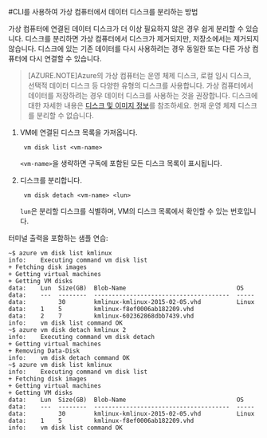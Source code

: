 #CLI를 사용하여 가상 컴퓨터에서 데이터 디스크를 분리하는 방법

가상 컴퓨터에 연결된 데이터 디스크가 더 이상 필요하지 않은 경우 쉽게 분리할 수 있습니다. 디스크를 분리하면 가상 컴퓨터에서 디스크가 제거되지만, 저장소에서는 제거되지 않습니다. 디스크에 있는 기존 데이터를 다시 사용하려는 경우 동일한 또는 다른 가상 컴퓨터에 다시 연결할 수 있습니다.

> [AZURE.NOTE]Azure의 가상 컴퓨터는 운영 체제 디스크, 로컬 임시 디스크, 선택적 데이터 디스크 등 다양한 유형의 디스크를 사용합니다. 가상 컴퓨터에서 데이터를 저장하려는 경우 데이터 디스크를 사용하는 것을 권장합니다. 디스크에 대한 자세한 내용은 [디스크 및 이미지 정보](http://go.microsoft.com/fwlink/p/?LinkId=263439)를 참조하세요. 현재 운영 체제 디스크를 분리할 수 없습니다.


1. VM에 연결된 디스크 목록을 가져옵니다.

        vm disk list <vm-name>

    `<vm-name>`을 생략하면 구독에 포함된 모든 디스크 목록이 표시됩니다.


2. 디스크를 분리합니다.

        vm disk detach <vm-name> <lun>

    `lun`은 분리할 디스크를 식별하며, VM의 디스크 목록에서 확인할 수 있는 번호입니다.

터미널 출력을 포함하는 샘플 연습:

    ~$ azure vm disk list kmlinux
    info:    Executing command vm disk list
    + Fetching disk images
    + Getting virtual machines
    + Getting VM disks
    data:    Lun  Size(GB)  Blob-Name                               OS
    data:    ---  --------  --------------------------------------  -----
    data:         30        kmlinux-kmlinux-2015-02-05.vhd          Linux
    data:    1    5         kmlinux-f8ef0006ab182209.vhd
    data:    2    7         kmlinux-602362868dbb7439.vhd
    info:    vm disk list command OK
    ~$ azure vm disk detach kmlinux 2
    info:    Executing command vm disk detach
    + Getting virtual machines
    + Removing Data-Disk
    info:    vm disk detach command OK
    ~$ azure vm disk list kmlinux
    info:    Executing command vm disk list
    + Fetching disk images
    + Getting virtual machines
    + Getting VM disks
    data:    Lun  Size(GB)  Blob-Name                               OS
    data:    ---  --------  --------------------------------------  -----
    data:         30        kmlinux-kmlinux-2015-02-05.vhd          Linux
    data:    1    5         kmlinux-f8ef0006ab182209.vhd
    info:    vm disk list command OK

<!---HONumber=62-->